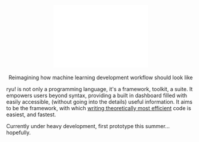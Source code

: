 <div align="center">

<picture>
  <source media="(prefers-color-scheme: light)" srcset="/ryu!.png" />
  <img alt="tiny corp logo" src="/ryu!.png" width="50%" height="50%" />
</picture>

Reimagining how machine learning development workflow should look like
</div>

ryu! is not only a programming language, it's a framework, toolkit, a suite. It empowers users beyond syntax, providing a built in dashboard filled with easily accessible, (without going into the details) useful information. It aims to be the framework, with which [writing theoretically most efficient](https://medium.com/@noahbean3396/the-future-of-ai-compute-deepseeks-ptx-innovation-and-what-it-means-for-nvidia-f501b7a0f58e) code is easiest, and fastest.

Currently under heavy development, first prototype this summer... hopefully.